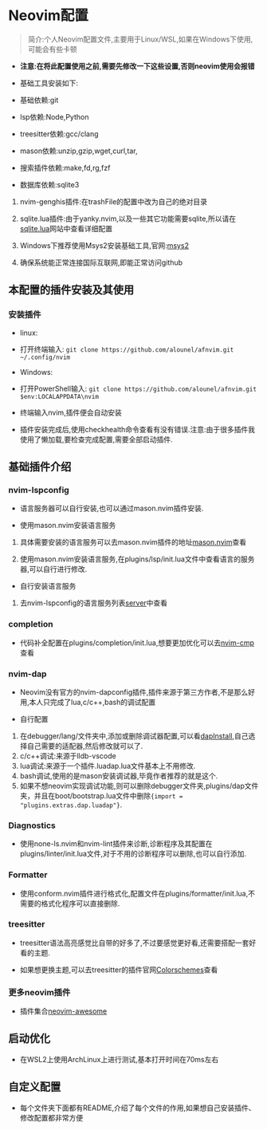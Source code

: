 # Neovim配置

> 简介:个人Neovim配置文件,主要用于Linux/WSL,如果在Windows下使用,可能会有些卡顿

- **注意:在将此配置使用之前,需要先修改一下这些设置,否则neovim使用会报错**

- 基础工具安装如下:

- 基础依赖:git
- lsp依赖:Node,Python
- treesitter依赖:gcc/clang
- mason依赖:unzip,gzip,wget,curl,tar,
- 搜索插件依赖:make,fd,rg,fzf
- 数据库依赖:sqlite3

1. nvim-genghis插件:在trashFile的配置中改为自己的绝对目录

2. sqlite.lua插件:由于yanky.nvim,以及一些其它功能需要sqlite,所以请在[sqlite.lua](https://github.com/kkharji/sqlite.lua)网站中查看详细配置

3. Windows下推荐使用Msys2安装基础工具,官网:[msys2](https://www.msys2.org)

4. 确保系统能正常连接国际互联网,即能正常访问github

## 本配置的插件安装及其使用

### 安装插件

- linux:

- 打开终端输入: `git clone https://github.com/alounel/afnvim.git ~/.config/nvim`

- Windows:

- 打开PowerShell输入: `git clone https://github.com/alounel/afnvim.git $env:LOCALAPPDATA\nvim`

- 终端输入nvim,插件便会自动安装

- 插件安装完成后,使用checkhealth命令查看有没有错误.注意:由于很多插件我使用了懒加载,要检查完成配置,需要全部启动插件.

## 基础插件介绍

### nvim-lspconfig

- 语言服务器可以自行安装,也可以通过mason.nvim插件安装.

- 使用mason.nvim安装语言服务

1. 具体需要安装的语言服务可以去mason.nvim插件的地址[mason.nvim](https://github.com/williamboman/mason.nvim)查看

2. 使用mason.nvim安装语言服务,在plugins/lsp/init.lua文件中查看语言的服务器,可以自行进行修改.

- 自行安装语言服务

1. 去nvim-lspconfig的语言服务列表[server](https://github.com/neovim/nvim-lspconfig/blob/master/doc/server_configurations.md)中查看

### completion

- 代码补全配置在plugins/completion/init.lua,想要更加优化可以去[nvim-cmp](https://github.com/hrsh7th/nvim-cmp/wiki)查看

### nvim-dap

- Neovim没有官方的nvim-dapconfig插件,插件来源于第三方作者,不是那么好用,本人只完成了lua,c/c++,bash的调试配置

- 自行配置

1. 在debugger/lang/文件夹中,添加或删除调试器配置,可以看[dapInstall](https://github.com/mfussenegger/nvim-dap/wiki/Debug-Adapter-installation),自己选择自己需要的适配器,然后修改就可以了.
2. c/c++调试:来源于lldb-vscode
3. lua调试:来源于一个插件.luadap.lua文件基本上不用修改.
4. bash调试,使用的是mason安装调试器,毕竟作者推荐的就是这个.
5. 如果不想neovim实现调试功能,则可以删除debugger文件夹,plugins/dap文件夹，并且在boot/bootstrap.lua文件中删除`{import = "plugins.extras.dap.luadap"}`.

### Diagnostics

- 使用none-ls.nvim和nvim-lint插件来诊断,诊断程序及其配置在plugins/linter/init.lua文件,对于不用的诊断程序可以删除,也可以自行添加.

### Formatter

- 使用conform.nvim插件进行格式化,配置文件在plugins/formatter/init.lua,不需要的格式化程序可以直接删除.

### treesitter

- treesitter语法高亮感觉比自带的好多了,不过要感觉更好看,还需要搭配一套好看的主题.

- 如果想更换主题,可以去treesitter的插件官网[Colorschemes](https://github.com/nvim-treesitter/nvim-treesitter/wiki/Colorschemes)查看

### 更多neovim插件

- 插件集合[neovim-awesome](https://github.com/rockerBOO/awesome-neovim)

## 启动优化

- 在WSL2上使用ArchLinux上进行测试,基本打开时间在70ms左右

## 自定义配置

- 每个文件夹下面都有README,介绍了每个文件的作用,如果想自己安装插件、修改配置都非常方便